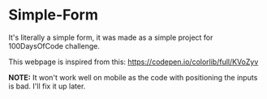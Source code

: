 # Simple-Form
It's literally a simple form, it was made as a simple project for 100DaysOfCode challenge.

This webpage is inspired from this: https://codepen.io/colorlib/full/KVoZyv

**NOTE:**
It won't work well on mobile as the code with positioning the inputs is bad. I'll fix it up later.
